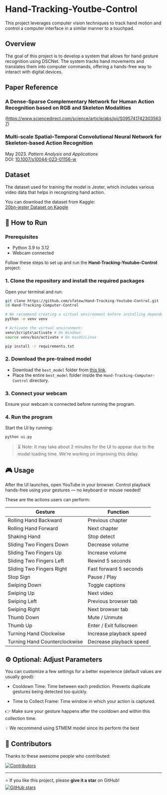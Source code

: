 # Hand-Tracking-Youtbe-Control

This project leverages computer vision techniques to track hand motion and control a computer interface in a similar manner to a touchpad.

## Overview

The goal of this project is to develop a system that allows for hand gesture recognition using DSCNet. The system tracks hand movements and translates them into computer commands, offering a hands-free way to interact with digital devices.

## Paper Reference

### A Dense-Sparse Complementary Network for Human Action Recognition based on RGB and Skeleton Modalities
(https://www.sciencedirect.com/science/article/abs/pii/S0957417423035637)

### Multi-scale Spatial–Temporal Convolutional Neural Network for Skeleton-based Action Recognition  
May 2023. *Pattern Analysis and Applications*<br>
DOI: [10.1007/s10044-023-01156-w](https://doi.org/10.1007/s10044-023-01156-w)

## Dataset

The dataset used for training the model is Jester, which includes various video data that helps in recognizing hand action.
 
You can download the dataset from Kaggle:  
[20bn-jester Dataset on Kaggle](https://www.kaggle.com/datasets/toxicmender/20bn-jester)

## 🚀 How to Run

### Prerequisites
- Python 3.9 to 3.12
- Webcam connected

Follow these steps to set up and run the **Hand-Tracking-Youtube-Control** project:

### 1. **Clone the repository and install the required packages**  
Open your terminal and run:
```bash
git clone https://github.com/sfatew/Hand-Tracking-Youtube-Control.git
cd Hand-Tracking-Computer-Control

# We recommend creating a virtual environment before installing dependencies.
python -m venv venv

# Activate the virtual environment:
venv\Scripts\activate # On Windows
source venv/bin/activate # On macOS/Linux

pip install -r requirements.txt
```

### 2. Download the pre-trained model

- Download the `best_model` folder from [this link](https://drive.google.com/file/d/12gNNiUO1jzPNQfqIZ_4mgXttaTYKpfp2/view?usp=sharing).
- Place the entire `best_model` folder inside the `Hand-Tracking-Computer-Control` directory.

### 3. Connect your webcam
Ensure your webcam is connected before running the program.

### 4. Run the program
Start the UI by running:

```bash
python ui.py
```


> ⏳ Note: It may take about 2 minutes for the UI to appear due to the model loading time. We're working on improving this delay.

## 🎮 Usage
After the UI launches, open YouTube in your browser. Control playback hands-free using your gestures — no keyboard or mouse needed!

These are the actions users can perform:

| Gesture                        | Function                        |
|-------------------------------|----------------------------------|
| Rolling Hand Backward         | Previous chapter                 |
| Rolling Hand Forward          | Next chapter                     |
| Shaking Hand                  | Stop detect                      |
| Sliding Two Fingers Down      | Decrease volume                  |
| Sliding Two Fingers Up        | Increase volume                  |
| Sliding Two Fingers Left      | Rewind 5 seconds                 |
| Sliding Two Fingers Right     | Fast forward 5 seconds           |
| Stop Sign                     | Pause / Play                     |
| Swiping Down                  | Toggle captions                  |
| Swiping Up                    | Next video                       |
| Swiping Left                  | Previous browser tab             |
| Swiping Right                 | Next browser tab                 |
| Thumb Down                    | Mute / Unmute                    |
| Thumb Up                      | Enter / Exit fullscreen          |
| Turning Hand Clockwise        | Increase playback speed          |
| Turning Hand Counterclockwise| Decrease playback speed          |

## ⚙️ Optional: Adjust Parameters
You can customize a few settings for a better experience (default values are usually good):

- Cooldown Time: Time between each prediction. Prevents duplicate gestures being detected too quickly.

- Time to Collect Frame: Time window in which your action is captured.

👉 Make sure your gesture happens after the cooldown and within this collection time.

💡 We recommend using STMEM model since its perform the best

## 👥 Contributors

Thanks to these awesome people who contributed:

[![Contributors](https://img.shields.io/github/contributors/sfatew/Hand-Tracking-Computer-Control.svg)](https://github.com/sfatew/Hand-Tracking-Computer-Control/graphs/contributors)

---

⭐ If you like this project, please **give it a star** on GitHub!  
[![GitHub stars](https://img.shields.io/github/stars/sfatew/Hand-Tracking-Computer-Control?style=social)](https://github.com/sfatew/Hand-Tracking-Computer-Control/stargazers)

